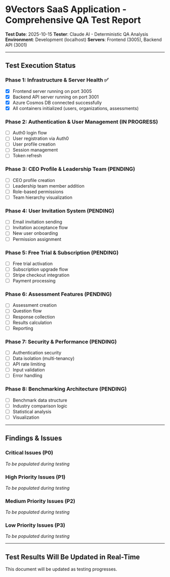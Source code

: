 # 9Vectors SaaS Application - Comprehensive QA Test Report

**Test Date**: 2025-10-15
**Tester**: Claude AI - Deterministic QA Analysis
**Environment**: Development (localhost)
**Servers**: Frontend (3005), Backend API (3001)

---

## Test Execution Status

### Phase 1: Infrastructure & Server Health ✅
- [x] Frontend server running on port 3005
- [x] Backend API server running on port 3001
- [x] Azure Cosmos DB connected successfully
- [x] All containers initialized (users, organizations, assessments)

### Phase 2: Authentication & User Management (IN PROGRESS)
- [ ] Auth0 login flow
- [ ] User registration via Auth0
- [ ] User profile creation
- [ ] Session management
- [ ] Token refresh

### Phase 3: CEO Profile & Leadership Team (PENDING)
- [ ] CEO profile creation
- [ ] Leadership team member addition
- [ ] Role-based permissions
- [ ] Team hierarchy visualization

### Phase 4: User Invitation System (PENDING)
- [ ] Email invitation sending
- [ ] Invitation acceptance flow
- [ ] New user onboarding
- [ ] Permission assignment

### Phase 5: Free Trial & Subscription (PENDING)
- [ ] Free trial activation
- [ ] Subscription upgrade flow
- [ ] Stripe checkout integration
- [ ] Payment processing

### Phase 6: Assessment Features (PENDING)
- [ ] Assessment creation
- [ ] Question flow
- [ ] Response collection
- [ ] Results calculation
- [ ] Reporting

### Phase 7: Security & Performance (PENDING)
- [ ] Authentication security
- [ ] Data isolation (multi-tenancy)
- [ ] API rate limiting
- [ ] Input validation
- [ ] Error handling

### Phase 8: Benchmarking Architecture (PENDING)
- [ ] Benchmark data structure
- [ ] Industry comparison logic
- [ ] Statistical analysis
- [ ] Visualization

---

## Findings & Issues

### Critical Issues (P0)
*To be populated during testing*

### High Priority Issues (P1)
*To be populated during testing*

### Medium Priority Issues (P2)
*To be populated during testing*

### Low Priority Issues (P3)
*To be populated during testing*

---

## Test Results Will Be Updated in Real-Time
This document will be updated as testing progresses.
